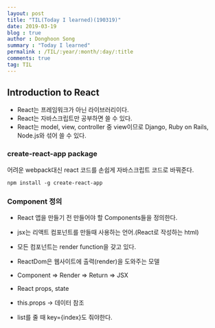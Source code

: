 ```yaml
---
layout: post
title: "TIL(Today I learned)(190319)"
date: 2019-03-19
blog : true
author : Donghoon Song
summary : "Today I learned"
permalink : /TIL/:year/:month/:day/:title
comments: true
tag: TIL
---
```



## Introduction to React
- React는 프레임워크가 아닌 라이브러리이다.
- React는 자바스크립트만 공부하면 쓸 수 있다.
- React는 model, view, controller 중 view이므로 Django, Ruby on Rails, Node.js와 섞어 쓸 수 있다.

### create-react-app package
어려운 webpack대신 react 코드를 손쉽게 자바스크립트 코드로 바꿔준다.
```
npm install -g create-react-app
```

### Component 정의
- React 앱을 만들기 전 만들어야 할 Components들을 정의한다.

- jsx는 리액트 컴포넌트를 만들때 사용하는 언어.(React로 작성하는 html)

- 모든 컴포넌트는 render function을 갖고 있다.

- ReactDom은 웹사이트에 출력(render)을 도와주는 모델

- Component => Render => Return => JSX

- React props, state

- this.props -> 데이터 참조

- list를 줄 때 key={index}도 줘야한다.

